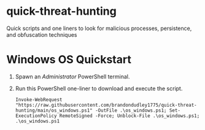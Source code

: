 # quick-threat-hunting
Quick scripts and one liners to look for malicious processes, persistence, and obfuscation techniques

# Windows OS Quickstart
1. Spawn an *Administrator* PowerShell terminal.
2. Run this PowerShell one-liner to download and execute the script.
   
   `Invoke-WebRequest "https://raw.githubusercontent.com/brandondudley1775/quick-threat-hunting/main/os_windows.ps1" -OutFile .\os_windows.ps1; Set-ExecutionPolicy RemoteSigned -Force; Unblock-File .\os_windows.ps1; .\os_windows.ps1`
